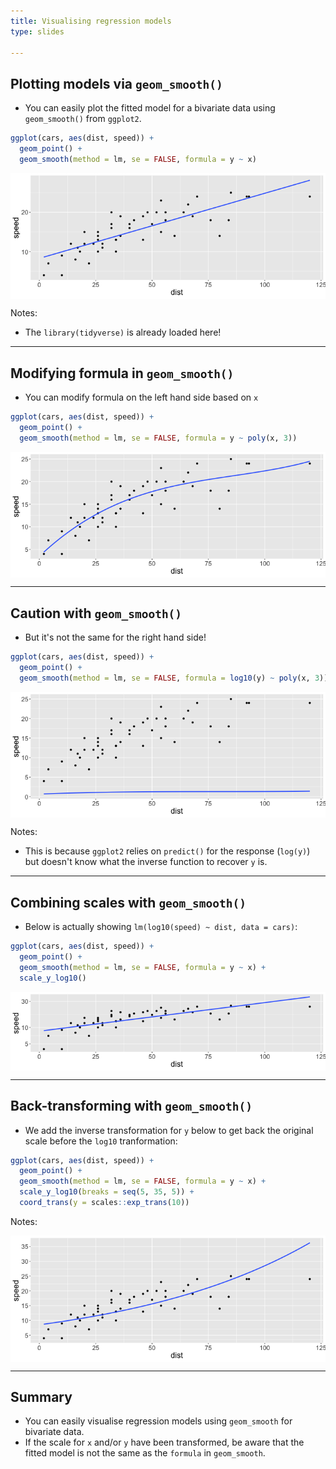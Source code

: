 ```yaml
---
title: Visualising regression models
type: slides

---
```

## Plotting models via `geom_smooth()`

-   You can easily plot the fitted model for a bivariate data using
    `geom_smooth()` from `ggplot2`.

``` r
ggplot(cars, aes(dist, speed)) + 
  geom_point() +
  geom_smooth(method = lm, se = FALSE, formula = y ~ x)
```

<img src="chapter7_05_visualisation_files/figure-markdown/geom-smooth-1.png" style="display: block; margin: auto;" />

Notes:

-   The `library(tidyverse)` is already loaded here!

---

## Modifying formula in `geom_smooth()`

-   You can modify formula on the left hand side based on `x`

``` r
ggplot(cars, aes(dist, speed)) + 
  geom_point() +
  geom_smooth(method = lm, se = FALSE, formula = y ~ poly(x, 3))
```

<img src="chapter7_05_visualisation_files/figure-markdown/smooth-lm-1.png" style="display: block; margin: auto;" />

---

## Caution with `geom_smooth()`

-   But it's not the same for the right hand side!

``` r
ggplot(cars, aes(dist, speed)) + 
  geom_point() +
  geom_smooth(method = lm, se = FALSE, formula = log10(y) ~ poly(x, 3))
```

<img src="chapter7_05_visualisation_files/figure-markdown/smooth-lm2-1.png" style="display: block; margin: auto;" />

Notes:

-   This is because `ggplot2` relies on `predict()` for the response
    (`log(y)`) but doesn't know what the inverse function to recover `y`
    is.

---

## Combining scales with `geom_smooth()`

-   Below is actually showing `lm(log10(speed) ~ dist, data = cars)`:

``` r
ggplot(cars, aes(dist, speed)) + 
  geom_point() +
  geom_smooth(method = lm, se = FALSE, formula = y ~ x) +
  scale_y_log10()
```

<img src="chapter7_05_visualisation_files/figure-markdown/smooth-lm3-1.png" style="display: block; margin: auto;" />

---

## Back-transforming with `geom_smooth()`

-   We add the inverse transformation for `y` below to get back the
    original scale before the `log10` tranformation:

``` r
ggplot(cars, aes(dist, speed)) + 
  geom_point() +
  geom_smooth(method = lm, se = FALSE, formula = y ~ x) +
  scale_y_log10(breaks = seq(5, 35, 5)) +
  coord_trans(y = scales::exp_trans(10))
```

Notes:

<img src="chapter7_05_visualisation_files/figure-markdown/smooth-lm4-1.png" style="display: block; margin: auto;" />

---

## Summary

-   You can easily visualise regression models using `geom_smooth` for
    bivariate data.
-   If the scale for `x` and/or `y` have been transformed, be aware that
    the fitted model is not the same as the `formula` in `geom_smooth`.

